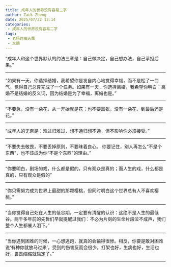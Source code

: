 ```yaml
---
title: 成年人的世界没有容易二字
author: Zack Zheng
date: 2025/07/22 13:14
categories:
 - 成年人的世界没有容易二字
tags:
 - 老杨的猫头鹰
 - 文摘
---
```


“成年人和这个世界默认的约法三章是：自己做决定，自己想办法，自己承担后果。”

-------------------------------

“如果有一天，你选择结婚，我希望你是发自内心地觉得幸福，而不是松了一口气，觉得自己总算完成了一个任务。如果有一天，你选择离婚，我希望你明白：离婚不是结婚的反义词，因为结婚是为了幸福，离婚也是。”

-------------------------------

“不要急，没有一朵花，从一开始就是花；也不要嚣张，没有一朵花，到最后还是花。”

-------------------------------

“成年人的无奈是：难过归难过，想不通归想不通，但不影响你必须接受。”

-------------------------------

“不要失去敬畏，不要丢掉原则，不要昧着良心。
你要记住，别人再怎么“不是个东西”，也不该成为你“不是个东西”的理由。”

-------------------------------

“你要明白，剧场的戏，什么都是假的，只有观众是真的；而人生的戏，什么都是真的，只有观众是假的”

-------------------------------

“你只需努力成为世界上最甜的那颗樱桃，但同时明白这个世界总有人不喜欢樱桃。”

-------------------------------

“当你觉得自己处在人生的低谷期，一定要有清醒的认识：这绝不是人生的最低谷。两千多年前的先哲们早就提醒过我们：不必为片刻的生命片段泣不成声，我们整个人生都催人泪下。”

-------------------------------

“当你遇到困难的时候，一心想逃跑，就真的会输得很惨。相反，你要是敢对困难说‘有种你就放马过来’，受到的伤害反而会很少。打架也好，生病也好，生活也好，畏畏缩缩就输定了。”

-------------------------------
